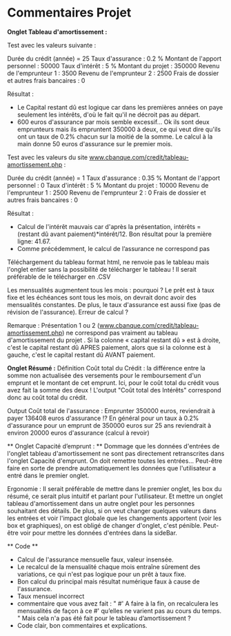 # Commentaires Projet


**Onglet Tableau d'amortissement :**

Test avec les valeurs suivante :

Durée du crédit (année) = 25
Taux d'assurance : 0.2 %
Montant de l'apport personnel : 50000
Taux d'intérêt : 5 %
Montant du projet : 350000
Revenu de l'emprunteur 1 : 3500
Revenu de l'emprunteur 2 : 2500
Frais de dossier et autres frais bancaires : 0

Résultat : 
- Le Capital restant dû est logique car dans les premières années on paye seulement les intérêts, d'où le fait qu'il ne décroit pas au départ.
- 600 euros d'assurance par mois semble excessif... Ok ils sont deux emprunteurs mais ils empruntent 350000 à deux, ce qui veut dire qu'ils ont un taux de 0.2% chacun sur la moitié de la somme.  Le calcul à la main donne 50 euros d'assurance sur le premier mois.


Test avec les valeurs du site www.cbanque.com/credit/tableau-amortissement.php :

Durée du crédit (année) = 1
Taux d'assurance : 0.35 %
Montant de l'apport personnel : 0
Taux d'intérêt : 5 %
Montant du projet : 10000
Revenu de l'emprunteur 1 : 2500
Revenu de l'emprunteur 2 : 0
Frais de dossier et autres frais bancaires : 0

Résultat : 
- Calcul de l'intérêt mauvais car d'après la présentation, intérêts = (restant dû avant paiement)*intérêt/12. Bon résultat pour la première ligne: 41.67. 
- Comme précédemment, le calcul de l’assurance ne correspond pas


Téléchargement du tableau format html, ne renvoie pas le tableau mais l'onglet entier sans la possibilité de télécharger le tableau ! Il serait préférable de le télécharger en .CSV

Les mensualités augmentent tous les mois : pourquoi ? Le prêt est à taux fixe et les échéances sont tous les mois, on devrait donc avoir des mensualités constantes. De plus, le taux d'assurance est aussi fixe (pas de révision de l'assurance). Erreur de calcul ?

Remarque : Présentation 1 ou 2 (www.cbanque.com/credit/tableau-amortissement.php) ne correspond pas vraiment au tableau d'amortissement du projet . Si la colonne « capital restant dû » est à droite, c'est le capital restant dû APRES paiement, alors que si la colonne est à gauche, c'est le capital restant dû AVANT paiement.


**Onglet Résumé :**
Définition Coût total du Crédit : la différence entre la somme non actualisée des versements pour le remboursement d'un emprunt et le montant de cet emprunt. Ici, pour le coût total du crédit vous avez fait la somme des deux ! L'output "Coût total des Intérêts" correspond donc au coût total du crédit.

Output Coût total de l'assurance : Emprunter 350000 euros, reviendrait à payer 136408 euros d'assurance !? En général pour un taux à 0.2% d'assurance pour un emprunt de 350000 euros sur 25 ans reviendrait à environ 20000 euros d'assurance (calcul à revoir)

** Onglet Capacité d’emprunt : ** 
Dommage que les données d'entrées de l'onglet tableau d'amortissement ne sont pas directement retranscrites dans l'onglet Capacité d'emprunt. On doit remettre toutes les entrées... Peut-être faire en sorte de prendre automatiquement les données que l'utilisateur a entré dans le premier onglet. 

Ergonomie : Il serait préférable de mettre dans le premier onglet, les box du résumé, ce serait plus intuitif et parlant pour l'utilisateur.  Et mettre un onglet tableau d'amortissement dans un autre onglet pour les personnes souhaitant des détails.
De plus, si on veut changer quelques valeurs dans les entrées et voir l'impact globale que les changements apportent (voir les box et graphiques), on est obligé de changer d'onglet, c'est pénible. Peut-être voir pour mettre les données d'entrées dans la sideBar.


** Code ** 
- Calcul de l'assurance mensuelle faux, valeur insensée.
- Le recalcul de la mensualité chaque mois entraîne sûrement des variations, ce qui n'est pas logique pour un prêt à taux fixe.
- Bon calcul du principal mais résultat numérique faux à cause de l'assurance.
- Taux mensuel incorrect 
- commentaire que vous avez fait : "
#' A faire à la fin, on recalculera les mensualités de façon à ce 
#' qu’elles ne varient pas au cours du temps.
" Mais cela n'a pas été fait pour le tableau d’amortissement ?
- Code clair, bon commentaires et explications.

